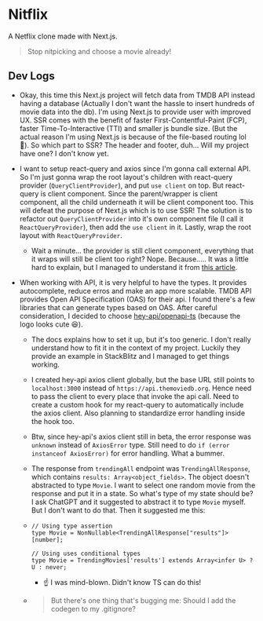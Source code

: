 # Nitflix

A Netflix clone made with Next.js.

> Stop nitpicking and choose a movie already!

## Dev Logs

- Okay, this time this Next.js project will fetch data from TMDB API instead having a database (Actually I don't want the hassle to insert hundreds of movie data into the db). I'm using Next.js to provide user with improved UX. SSR comes with the benefit of faster First-Contentful-Paint (FCP), faster Time-To-Interactive (TTI) and smaller js bundle size. (But the actual reason I'm using Next.js is because of the file-based routing lol 🤭). So which part to SSR? The header and footer, duh... Will my project have one? I don't know yet.

- I want to setup react-query and axios since I'm gonna call external API. So I'm just gonna wrap the root layout's children with react-query provider (`QueryClientProvider`), and put `use client` on top. But react-query is client component. Since the parent/wrapper is client component, all the child underneath it will be client component too. This will defeat the purpose of Next.js which is to use SSR! The solution is to refactor out `QueryClientProvider` into it's own component file (I call it `ReactQueryProvider`), then add the `use client` in it. Lastly, wrap the root layout with `ReactQueryProvider`.

  - Wait a minute... the provider is still client component, everything that it wraps will still be client too right? Nope. Because..... It was a little hard to explain, but I managed to understand it from [this article](https://www.joshwcomeau.com/react/server-components/#workarounds-7).

- When working with API, it is very helpful to have the types. It provides autocomplete, reduce erros and make an app more scalable. TMDB API provides Open API Specification (OAS) for their api. I found there's a few libraries that can generate types based on OAS. After careful consideration, I decided to choose [hey-api/openapi-ts](https://github.com/hey-api/openapi-ts) (because the logo looks cute 😆).

  - The docs explains how to set it up, but it's too generic. I don't really understand how to fit it in the context of my project. Luckily they provide an example in StackBlitz and I managed to get things working.
  - I created hey-api axios client globally, but the base URL still points to `localhost:3000` instead of `https://api.themoviedb.org`. Hence need to pass the client to every place that invoke the api call. Need to create a custom hook for my react-query to automatically include the axios client. Also planning to standardize error handling inside the hook too.
  - Btw, since hey-api's axios client still in beta, the error response was `unknown` instead of `AxiosError` type. Still need to do `if (error instanceof AxiosError)` for error handling. What a bummer.
  - The response from `trendingAll` endpoint was `TrendingAllResponse`, which contains `results: Array<object_fields>`. The object doesn't abstracted to type `Movie`. I want to select one random movie from the response and put it in a state. So what's type of my state should be? I ask ChatGPT and it suggested to abstract it to type `Movie` myself. But I don't want to do that. Then it suggested me this:

  - ```
    // Using type assertion
    type Movie = NonNullable<TrendingAllResponse["results"]>[number];

    // Using uses conditional types
    type Movie = TrendingMovies['results'] extends Array<infer U> ? U : never;
    ```

    - ☝️ I was mind-blown. Didn't know TS can do this!

  - > But there's one thing that's bugging me: Should I add the codegen to my .gitignore?
